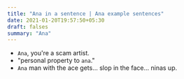```yaml
---
title: "Ana in a sentence | Ana example sentences"
date: 2021-01-20T19:57:50+05:30
draft: falses
summary: "Ana"
---
```

- `Ana`, you're a scam artist.
- "personal property to `ana`."
- `Ana` man with the ace gets... slop in the face... ninas up.
                 
